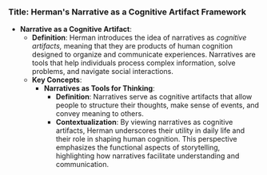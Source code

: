 ### Title: **Herman's Narrative as a Cognitive Artifact Framework**
- **Narrative as a Cognitive Artifact**:
  - **Definition**: Herman introduces the idea of narratives as *cognitive artifacts,* meaning that they are products of human cognition designed to organize and communicate experiences. Narratives are tools that help individuals process complex information, solve problems, and navigate social interactions.
  - **Key Concepts**:
    - **Narratives as Tools for Thinking**:
      - **Definition**: Narratives serve as cognitive artifacts that allow people to structure their thoughts, make sense of events, and convey meaning to others.
      - **Contextualization**: By viewing narratives as cognitive artifacts, Herman underscores their utility in daily life and their role in shaping human cognition. This perspective emphasizes the functional aspects of storytelling, highlighting how narratives facilitate understanding and communication.